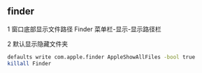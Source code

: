 ## finder
1 窗口底部显示文件路径
Finder 菜单栏-显示-显示路径栏

2 默认显示隐藏文件夹
```bash
defaults write com.apple.finder AppleShowAllFiles -bool true
killall Finder
```
